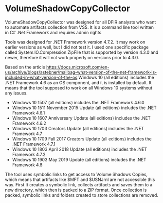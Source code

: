 # VolumeShadowCopyCollector

VolumeShadowCopyCollector was designed for all DFIR analysts who want to automate artifacts collection from VSS. It is a command line tool written in C# .Net Framework and requires admin rights. 

Tools was designed for .NET Framework version 4.7.2. It may work on earlier versions as well, but I did not test it. I used one specific package called System.IO.Compression.ZipFile that is supported by version 4.3.0 and newer, therefore it will not work properly on versions prior to 4.3.0. 

Based on the article https://docs.microsoft.com/en-us/archive/blogs/astebner/mailbag-what-version-of-the-net-framework-is-included-in-what-version-of-the-os Windows 10 (all editions) includes the .NET Framework 4.6 as an OS component, and it is installed by default. It means that the tool supposed to work on all Windows 10 systems without any issues.


- Windows 10 1507 (all editions) includes the .NET Framework 4.6.0
- Windows 10 1511 November 2015 Update (all editions) includes the .NET Framework 4.6.1
- Windows 10 1607 Anniversary Update (all editions) includes the .NET Framework 4.6.2
- Windows 10 1703 Creators Update (all editions) includes the .NET Framework 4.7
- Windows 10 1709 Fall 2017 Creators Update (all editions) includes the .NET Framework 4.7.1
- Windows 10 1803 April 2018 Update (all editions) includes the .NET Framework 4.7.2
- Windows 10 1903 May 2019 Update (all editions) includes the .NET Framework 4.8

The tool uses symbolic links to get access to Volume Shadows Copies, which means that artifacts like $MFT and $USNJrnl are not accessible this way. First It creates a symbolic link, collects artifacts and saves them to a new directory, which then is packed to a ZIP format. Once collection is packed, symbolic links and folders created to store collections are removed. 

